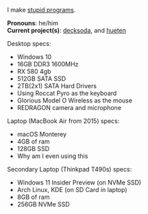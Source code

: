 I make [stupid programs](https://github.com/greysoh/random-projects).  
  
**Pronouns**: he/him  
**Current project(s)**: [decksoda](https://github.com/decksoda), and [hueten](https://github.com/greysoh/hueten)

Desktop specs:
* Windows 10
* 16GB DDR3 1600MHz
* RX 580 4gb
* 512GB SATA SSD
* 2TB(2x1) SATA Hard Drivers
* Using Roccat Pyro as the keyboard
* Glorious Model O Wireless as the mouse
* REDRAGON camera and microphone  

Laptop (MacBook Air from 2015) specs:
* macOS Monterey
* 4GB of ram
* 128GB SSD
* Why am I even using this

Secondary Laptop (Thinkpad T490s) specs:
* Windows 11 Insider Preview (on NVMe SSD)
* Arch Linux, KDE (on SD Card in laptop)
* 8GB of ram 
* 256GB NVMe SSD
